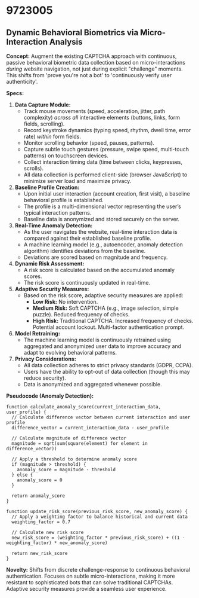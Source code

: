 # 9723005

## Dynamic Behavioral Biometrics via Micro-Interaction Analysis

**Concept:** Augment the existing CAPTCHA approach with continuous, passive behavioral biometric data collection based on micro-interactions *during* website navigation, not just during explicit "challenge" moments. This shifts from 'prove you're not a bot' to 'continuously verify user authenticity'.

**Specs:**

1.  **Data Capture Module:**
    *   Track mouse movements (speed, acceleration, jitter, path complexity) *across all* interactive elements (buttons, links, form fields, scrolling).
    *   Record keystroke dynamics (typing speed, rhythm, dwell time, error rate) *within* form fields.
    *   Monitor scrolling behavior (speed, pauses, patterns).
    *   Capture subtle touch gestures (pressure, swipe speed, multi-touch patterns) on touchscreen devices.
    *   Collect interaction timing data (time between clicks, keypresses, scrolls).
    *   All data collection is performed client-side (browser JavaScript) to minimize server load and maximize privacy.
2.  **Baseline Profile Creation:**
    *   Upon initial user interaction (account creation, first visit), a baseline behavioral profile is established.
    *   The profile is a multi-dimensional vector representing the user’s typical interaction patterns.
    *   Baseline data is anonymized and stored securely on the server.
3.  **Real-Time Anomaly Detection:**
    *   As the user navigates the website, real-time interaction data is compared against their established baseline profile.
    *   A machine learning model (e.g., autoencoder, anomaly detection algorithm) identifies deviations from the baseline.
    *   Deviations are scored based on magnitude and frequency.
4.  **Dynamic Risk Assessment:**
    *   A risk score is calculated based on the accumulated anomaly scores.
    *   The risk score is continuously updated in real-time.
5.  **Adaptive Security Measures:**
    *   Based on the risk score, adaptive security measures are applied:
        *   **Low Risk:** No intervention.
        *   **Medium Risk:** Soft CAPTCHA (e.g., image selection, simple puzzle).  Reduced frequency of checks.
        *   **High Risk:** Traditional CAPTCHA. Increased frequency of checks. Potential account lockout.  Multi-factor authentication prompt.
6.  **Model Retraining:**
    *   The machine learning model is continuously retrained using aggregated and anonymized user data to improve accuracy and adapt to evolving behavioral patterns.
7. **Privacy Considerations:**
    *   All data collection adheres to strict privacy standards (GDPR, CCPA).
    *   Users have the ability to opt-out of data collection (though this may reduce security).
    *   Data is anonymized and aggregated whenever possible.

**Pseudocode (Anomaly Detection):**

```
function calculate_anomaly_score(current_interaction_data, user_profile) {
  // Calculate difference vector between current interaction and user profile
  difference_vector = current_interaction_data - user_profile

  // Calculate magnitude of difference vector
  magnitude = sqrt(sum(square(element) for element in difference_vector))

  // Apply a threshold to determine anomaly score
  if (magnitude > threshold) {
    anomaly_score = magnitude - threshold
  } else {
    anomaly_score = 0
  }

  return anomaly_score
}

function update_risk_score(previous_risk_score, new_anomaly_score) {
  // Apply a weighting factor to balance historical and current data
  weighting_factor = 0.7

  // Calculate new risk score
  new_risk_score = (weighting_factor * previous_risk_score) + ((1 - weighting_factor) * new_anomaly_score)

  return new_risk_score
}
```

**Novelty:** Shifts from discrete challenge-response to continuous behavioral authentication.  Focuses on subtle micro-interactions, making it more resistant to sophisticated bots that can solve traditional CAPTCHAs.  Adaptive security measures provide a seamless user experience.